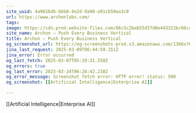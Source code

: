 ```yaml
---
site_uuid: 4a961b4b-bbb8-4e2d-9a98-a91cb50ea3c0
url: https://www.archonlabs.com/
tags: 
image: https://cdn.prod.website-files.com/66c5c2bab55d37d8e443322b/66cc6d2f0f6b41b86ea33f83_archon-og.jpg
site_name: Archon – Push Every Business Vertical
title: Archon – Push Every Business Vertical
og_screenshot_url: https://og-screenshots-prod.s3.amazonaws.com/1366x768/80/false/9ec8d380195400916f530ba2269235c0240eee261a78ea2e840ba942e89b7e26.jpeg
jina_last_request: 2025-03-09T06:44:59.151Z
jina_error: Error occurred
og_last_fetch: 2025-03-07T05:19:31.550Z
og_errors: true
og_last_error: 2025-03-24T06:28:42.238Z
og_error_message: Screenshot fetch error: HTTP error! status: 500
og_screenshot: [[Artificial Intelligence|Enterprise AI]]

---
```

[[Artificial Intelligence|Enterprise AI]]
